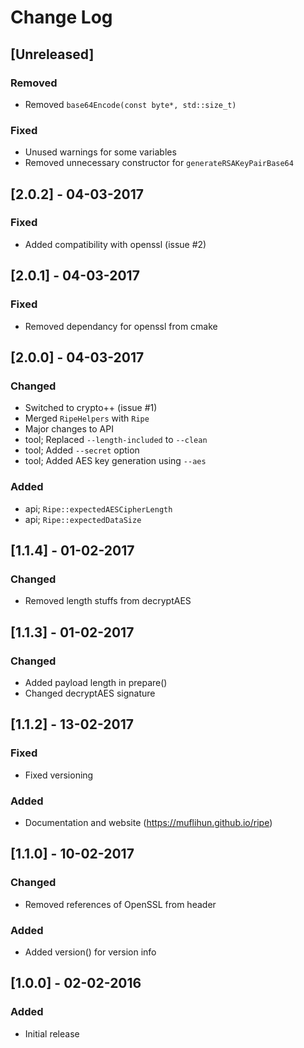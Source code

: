 # Change Log

## [Unreleased]
### Removed
- Removed `base64Encode(const byte*, std::size_t)`
### Fixed
- Unused warnings for some variables
- Removed unnecessary constructor for `generateRSAKeyPairBase64`

## [2.0.2] - 04-03-2017
### Fixed
- Added compatibility with openssl (issue #2)

## [2.0.1] - 04-03-2017
### Fixed
- Removed dependancy for openssl from cmake

## [2.0.0] - 04-03-2017
### Changed
- Switched to crypto++ (issue #1)
- Merged `RipeHelpers` with `Ripe`
- Major changes to API
- tool; Replaced `--length-included` to `--clean`
- tool; Added `--secret` option
- tool; Added AES key generation using `--aes`
### Added
- api; `Ripe::expectedAESCipherLength`
- api; `Ripe::expectedDataSize`

## [1.1.4] - 01-02-2017
### Changed
- Removed length stuffs from decryptAES

## [1.1.3] - 01-02-2017
### Changed
- Added payload length in prepare()
- Changed decryptAES signature

## [1.1.2] - 13-02-2017
### Fixed
- Fixed versioning

### Added
- Documentation and website (https://muflihun.github.io/ripe)

## [1.1.0] - 10-02-2017
### Changed
- Removed references of OpenSSL from header

### Added
* Added version() for version info

## [1.0.0] - 02-02-2016
### Added
- Initial release
